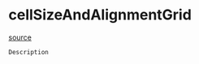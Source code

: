 # cellSizeAndAlignmentGrid

[source](github.com/OpenFOAM-jp/OpenFOAM-utilities-tutorials-jp/blob/master/v1906/mesh/generation/foamyMesh/cellSizeAndAlignmentGrid/cellSizeAndAlignmentGrid.C/cellSizeAndAlignmentGrid.C)

```
Description


```

